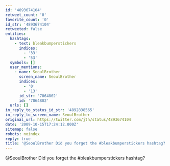 ```yaml
---
id: '4893674104'
retweet_count: '0'
favorite_count: '0'
id_str: '4893674104'
retweeted: false
entities:
  hashtags:
    - text: bleakbumperstickers
      indices:
        - '33'
        - '53'
  symbols: []
  user_mentions:
    - name: SeoulBrother
      screen_name: SeoulBrother
      indices:
        - '0'
        - '13'
      id_str: '7064802'
      id: '7064802'
  urls: []
in_reply_to_status_id_str: '4892838565'
in_reply_to_screen_name: SeoulBrother
original_url: https://twitter.com/jth/status/4893674104
date: '2009-10-15T17:24:12.000Z'
sitemap: false
robots: noindex
reply: true
title: '@SeoulBrother Did you forget the #bleakbumperstickers hashtag?'
---
```


@SeoulBrother Did you forget the #bleakbumperstickers hashtag?
